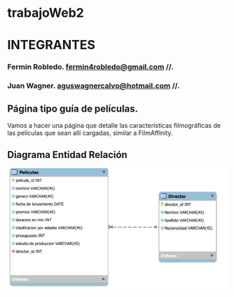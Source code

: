 # trabajoWeb2
# INTEGRANTES

### Fermin Robledo. fermin4robledo@gmail.com //.
### Juan Wagner. aguswagnercalvo@hotmail.com //.

## Página tipo guía de películas.
Vamos a hacer una página que detalle las características filmográficas de las películas que sean allí cargadas, similar a FilmAffinity.

## Diagrama Entidad Relación

![Diagrama Entidad Relacion](https://raw.githubusercontent.com/JS-Wagner/trabajoWeb2/main/DER%20jpg.jpg)


